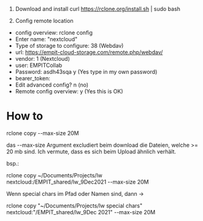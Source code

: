 1. Download and install
   curl https://rclone.org/install.sh | sudo bash

2. Config remote location
- config overview: rclone config
- Enter name: "nextcloud"
- Type of storage to configure: 38 (Webdav)
- url: https://empit-cloud-storage.com/remote.php/webdav/
- vendor: 1 (Nextcloud)
- user: EMPITCollab
- Password: asdh43sqa
  y (Yes type in my own password)
- bearer_token: <PRESS ENTER>
- Edit advanced config? n (no)
- Remote config overview: y (Yes this is OK)

# How to

rclone copy <src> <dest> --max-size 20M

das --max-size Argument excludiert beim download die Dateien, welche >= 20 mb sind. Ich vermute, dass es sich beim Upload ähnlich verhält.

bsp.:

rclone copy ~/Documents/Projects/lw nextcloud:/EMPIT_shared/lw_9Dec2021 --max-size 20M

Wenn special chars im Pfad oder Namen sind, dann →

rclone copy "~/Documents/Projects/lw special chars"  nextcloud:"/EMPIT_shared/lw_9Dec  2021"  --max-size 20M
